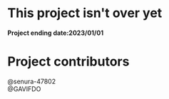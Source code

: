 # This project isn't over yet
**Project ending date:2023/01/01**

# Project contributors
@senura-47802<br>
@GAVIFDO

